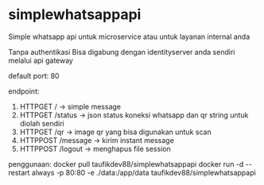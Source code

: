 # simplewhatsappapi
Simple whatsapp api untuk microservice atau untuk layanan internal anda

Tanpa authentikasi
Bisa digabung dengan identityserver anda sendiri melalui api gateway

default port: 80

endpoint:
  1. HTTPGET / -> simple message
  2. HTTPGET /status -> json status koneksi whatsapp dan qr string untuk diolah sendiri
  3. HTTPGET /qr -> image qr yang bisa digunakan untuk scan
  4. HTTPPOST /message -> kirim instant message
  5. HTTPPOST /logout -> menghapus file session

penggunaan:
  docker pull taufikdev88/simplewhatsappapi
  docker run -d --restart always -p 80:80 -e ./data:/app/data taufikdev88/simplewhatsappapi
